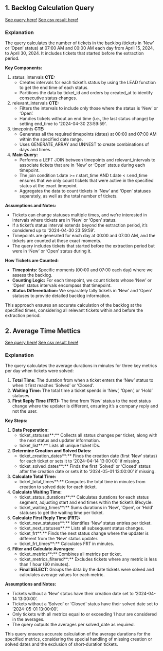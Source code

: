 ## 1. Backlog Calculation Query

[See query here!](https://github.com/raulvazquez7/data_analyst_challenge/blob/main/Part1/Queries/backlog_calculation.sql)
[See csv result here!](https://github.com/raulvazquez7/data_analyst_challenge/blob/main/Part1/Data/backlog_calculation.csv)

### Explanation

The query calculates the number of tickets in the backlog (tickets in ‘New’ or ‘Open’ status) at 07:00 AM and 00:00 AM each day from April 15, 2024, to April 30, 2024. It includes tickets that started before the extraction period.

**Key Components:**

1. status_intervals **CTE:**
    - Creates intervals for each ticket’s status by using the LEAD function to get the end time of each status.
    - Partitions the data by ticket_id and orders by created_at to identify consecutive status changes.
2. relevant_intervals **CTE:**
    - Filters the intervals to include only those where the status is ‘New’ or ‘Open’.
    - Handles tickets without an end time (i.e., the last status change) by setting end_time to '2024-04-30 23:59:59'.
3. timepoints **CTE:**
    - Generates all the required timepoints (dates) at 00:00 and 07:00 AM within the specified date range.
    - Uses GENERATE_ARRAY and UNNEST to create combinations of days and times.
4. **Main Query:**
    - Performs a LEFT JOIN between timepoints and relevant_intervals to associate tickets that are in ‘New’ or ‘Open’ status during each timepoint.
    - The join condition t.date >= r.start_time AND t.date < r.end_time ensures that we only count tickets that were active in the specified status at the exact timepoint.
    - Aggregates the data to count tickets in ‘New’ and ‘Open’ statuses separately, as well as the total number of tickets.

**Assumptions and Notes:**

- Tickets can change statuses multiple times, and we’re interested in intervals where tickets are in ‘New’ or ‘Open’ status.
- If a ticket’s status interval extends beyond the extraction period, it’s considered up to '2024-04-30 23:59:59'.
- Timepoints are generated for each day at 00:00 and 07:00 AM, and the tickets are counted at these exact moments.
- The query includes tickets that started before the extraction period but were in ‘New’ or ‘Open’ status during it.

**How Tickets are Counted:**

- **Timepoints:** Specific moments (00:00 and 07:00 each day) where we assess the backlog.
- **Counting Logic:** For each timepoint, we count tickets whose ‘New’ or ‘Open’ status intervals encompass that timepoint.
- **Status Differentiation:** We separately tally tickets in ‘New’ and ‘Open’ statuses to provide detailed backlog information.

This approach ensures an accurate calculation of the backlog at the specified times, considering all relevant tickets within and before the extraction period.


## 2. Average Time Mettics

[See query here!](https://github.com/raulvazquez7/data_analyst_challenge/blob/main/Part1/Queries/avg_time_metrics.sql)
[See csv result here!](https://github.com/raulvazquez7/data_analyst_challenge/blob/main/Part1/Data/avg_time_metrics.csv)

### Explanation

The query calculates the average durations in minutes for three key metrics per day when tickets were solved:

1. **Total Time:** The duration from when a ticket enters the ‘New’ status to when it first reaches ‘Solved’ or ‘Closed’.
2. **Waiting Time:** The total time a ticket spends in ‘New’, ‘Open’, or ‘Hold’ statuses.
3. **First Reply Time (FRT):** The time from ‘New’ status to the next status change where the updater is different, ensuring it’s a company reply and not the user.

**Key Steps:**

1. **Data Preparation:**
    - ticket_statuses**:** Collects all status changes per ticket, along with the next status and updater information.
    - ticket_list**:** Lists all unique ticket IDs.
2. **Determine Creation and Solved Dates:**
    - ticket_creation_dates**:** Finds the creation date (first ‘New’ status) for each ticket or sets it to ‘2024-04-14 13:00:00’ if missing.
    - ticket_solved_dates**:** Finds the first ‘Solved’ or ‘Closed’ status after the creation date or sets it to ‘2024-05-01 13:00:00’ if missing.
3. **Calculate Total Time:**
    - ticket_total_times**:** Computes the total time in minutes from creation to solved date for each ticket.
4. **Calculate Waiting Time:**
    - ticket_status_durations**:** Calculates durations for each status segment, adjusting start and end times within the ticket’s lifecycle.
    - ticket_waiting_times**:** Sums durations in ‘New’, ‘Open’, or ‘Hold’ statuses to get the waiting time per ticket.
5. **Calculate First Reply Time (FRT):**
    - ticket_new_statuses**:** Identifies ‘New’ status entries per ticket.
    - ticket_next_statuses**:** Lists all subsequent status changes.
    - ticket_frt**:** Finds the next status change where the updater is different from the ‘New’ status updater.
    - ticket_frt_times**:** Calculates FRT in minutes.
6. **Filter and Calculate Averages:**
    - ticket_metrics**:** Combines all metrics per ticket.
    - ticket_metrics_filtered**:** Excludes tickets where any metric is less than 1 hour (60 minutes).
    - **Final SELECT:** Groups the data by the date tickets were solved and calculates average values for each metric.

**Assumptions and Notes:**

- Tickets without a ‘New’ status have their creation date set to ‘2024-04-14 13:00:00’.
- Tickets without a ‘Solved’ or ‘Closed’ status have their solved date set to ‘2024-05-01 13:00:00’.
- Only tickets with all metrics equal to or exceeding 1 hour are considered in the averages.
- The query outputs the averages per solved_date as required.

This query ensures accurate calculation of the average durations for the specified metrics, considering the special handling of missing creation or solved dates and the exclusion of short-duration tickets.

